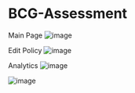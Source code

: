 # BCG-Assessment

Main Page
![image](https://user-images.githubusercontent.com/10464065/155900903-352a9e7f-8c1a-483c-9417-0a5d40c81c2e.png)

Edit Policy
![image](https://user-images.githubusercontent.com/10464065/155900922-f97cafee-fb06-4c9b-91d4-da2c7abface6.png)

Analytics 
![image](https://user-images.githubusercontent.com/10464065/155900945-d3a9890a-589a-45c0-aad4-7fac21cfb256.png)

![image](https://user-images.githubusercontent.com/10464065/155900951-38206042-38d9-454b-b5d7-815ccc3c206e.png)

